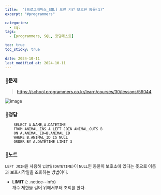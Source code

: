 ```yaml
---
title:  "[프로그래머스_SQL] 오랜 기간 보호한 동물(1)"
excerpt: "#programmers"

categories:
  - sql
tags:
  - [programmers, SQL, 코딩테스트]

toc: true
toc_sticky: true
 
date: 2024-10-11
last_modified_at: 2024-10-11
---
```


### 📜문제
> <https://school.programmers.co.kr/learn/courses/30/lessons/59044>

![image](https://github.com/user-attachments/assets/70103fe8-a92a-4ebc-b4e4-aa8d7c608af1)
  
    
### 📜정답
```
    SELECT A.NAME,A.DATETIME 
    FROM ANIMAL_INS A LEFT JOIN ANIMAL_OUTS B
    ON A.ANIMAL_ID=B.ANIMAL_ID
    WHERE B.ANIMAL_ID IS NULL
    ORDER BY A.DATETIME LIMIT 3
```

  
### 📜노트
`LEFT JOIN`을 사용해 `입양일(DATETIME)`이 `NULL`인 동물이 보호소에 있다는 뜻으로 이름과 보호시작일을 조회하는 방법이다.  
    
* **LIMIT** 
{: .notice--info}         
개수 제한을 걸어 위에서부터 조회를 한다.


